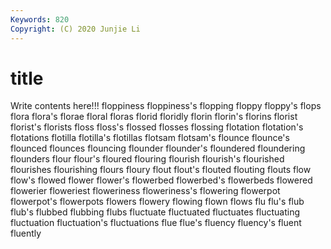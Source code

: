 ```yaml
---
Keywords: 820
Copyright: (C) 2020 Junjie Li
---
```


# title

Write contents here!!!
floppiness
floppiness's 
flopping 
floppy 
floppy's 
flops 
flora 
flora's 
florae 
floral 
floras
florid 
floridly 
florin 
florin's 
florins 
florist 
florist's 
florists 
floss 
floss's
flossed 
flosses 
flossing 
flotation 
flotation's 
flotations 
flotilla 
flotilla's 
flotillas 
flotsam
flotsam's 
flounce 
flounce's 
flounced 
flounces 
flouncing 
flounder 
flounder's 
floundered 
floundering
flounders 
flour 
flour's 
floured 
flouring 
flourish 
flourish's 
flourished 
flourishes 
flourishing
flours 
floury 
flout 
flout's 
flouted 
flouting 
flouts 
flow 
flow's 
flowed
flower 
flower's 
flowerbed 
flowerbed's 
flowerbeds 
flowered 
flowerier 
floweriest 
floweriness 
floweriness's
flowering 
flowerpot 
flowerpot's 
flowerpots 
flowers 
flowery 
flowing 
flown 
flows 
flu
flu's 
flub 
flub's 
flubbed 
flubbing 
flubs 
fluctuate 
fluctuated 
fluctuates 
fluctuating
fluctuation 
fluctuation's 
fluctuations 
flue 
flue's 
fluency 
fluency's 
fluent 
fluently 
